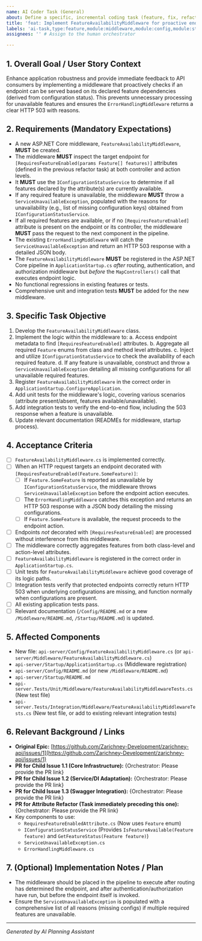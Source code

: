 ```yaml
---
name: AI Coder Task (General)
about: Define a specific, incremental coding task (feature, fix, refactor) suitable for delegation to an AI Coder agent.
title: 'feat: Implement FeatureAvailabilityMiddleware for proactive endpoint status checking'
labels: 'ai-task,type:feature,module:middleware,module:config,module:startup,module:status'
assignees: '' # Assign to the human orchestrator

---
```


## 1. Overall Goal / User Story Context

Enhance application robustness and provide immediate feedback to API consumers by implementing a middleware that proactively checks if an endpoint can be served based on its declared feature dependencies (derived from configuration status). This prevents unnecessary processing for unavailable features and ensures the `ErrorHandlingMiddleware` returns a clear HTTP 503 with reasons.

## 2. Requirements (Mandatory Expectations)

- A new ASP.NET Core middleware, `FeatureAvailabilityMiddleware`, **MUST** be created.
- The middleware **MUST** inspect the target endpoint for `[RequiresFeatureEnabled(params Feature[] features)]` attributes (defined in the previous refactor task) at both controller and action levels.
- It **MUST** use the `IConfigurationStatusService` to determine if all features declared by the attribute(s) are currently available.
- If any required feature is unavailable, the middleware **MUST** throw a `ServiceUnavailableException`, populated with the reasons for unavailability (e.g., list of missing configuration keys) obtained from `IConfigurationStatusService`.
- If all required features are available, or if no `[RequiresFeatureEnabled]` attribute is present on the endpoint or its controller, the middleware **MUST** pass the request to the next component in the pipeline.
- The existing `ErrorHandlingMiddleware` will catch the `ServiceUnavailableException` and return an HTTP 503 response with a detailed JSON body.
- The `FeatureAvailabilityMiddleware` **MUST** be registered in the ASP.NET Core pipeline in `ApplicationStartup.cs` *after* routing, authentication, and authorization middleware but *before* the `MapControllers()` call that executes endpoint logic.
- No functional regressions in existing features or tests.
- Comprehensive unit and integration tests **MUST** be added for the new middleware.

## 3. Specific Task Objective

1.  Develop the `FeatureAvailabilityMiddleware` class.
2.  Implement the logic within the middleware to:
    a.  Access endpoint metadata to find `[RequiresFeatureEnabled]` attributes.
    b.  Aggregate all required `Feature` enums from class and method level attributes.
    c.  Inject and utilize `IConfigurationStatusService` to check the availability of each required feature.
    d.  If any feature is unavailable, construct and throw a `ServiceUnavailableException` detailing all missing configurations for all unavailable required features.
3.  Register `FeatureAvailabilityMiddleware` in the correct order in `ApplicationStartup.ConfigureApplication`.
4.  Add unit tests for the middleware's logic, covering various scenarios (attribute present/absent, features available/unavailable).
5.  Add integration tests to verify the end-to-end flow, including the 503 response when a feature is unavailable.
6.  Update relevant documentation (READMEs for middleware, startup process).

## 4. Acceptance Criteria

- [ ] `FeatureAvailabilityMiddleware.cs` is implemented correctly.
- [ ] When an HTTP request targets an endpoint decorated with `[RequiresFeatureEnabled(Feature.SomeFeature)]`:
    - [ ] If `Feature.SomeFeature` is reported as unavailable by `IConfigurationStatusService`, the middleware throws `ServiceUnavailableException` before the endpoint action executes.
    - [ ] The `ErrorHandlingMiddleware` catches this exception and returns an HTTP 503 response with a JSON body detailing the missing configurations.
    - [ ] If `Feature.SomeFeature` is available, the request proceeds to the endpoint action.
- [ ] Endpoints *not* decorated with `[RequiresFeatureEnabled]` are processed without interference from this middleware.
- [ ] The middleware correctly aggregates features from both class-level and action-level attributes.
- [ ] `FeatureAvailabilityMiddleware` is registered in the correct order in `ApplicationStartup.cs`.
- [ ] Unit tests for `FeatureAvailabilityMiddleware` achieve good coverage of its logic paths.
- [ ] Integration tests verify that protected endpoints correctly return HTTP 503 when underlying configurations are missing, and function normally when configurations are present.
- [ ] All existing application tests pass.
- [ ] Relevant documentation (`/Config/README.md` or a new `/Middleware/README.md`, `/Startup/README.md`) is updated.

## 5. Affected Components

- New file: `api-server/Config/FeatureAvailabilityMiddleware.cs` (or `api-server/Middleware/FeatureAvailabilityMiddleware.cs`)
- `api-server/Startup/ApplicationStartup.cs` (Middleware registration)
- `api-server/Config/README.md` (or new `/Middleware/README.md`)
- `api-server/Startup/README.md`
- `api-server.Tests/Unit/Middleware/FeatureAvailabilityMiddlewareTests.cs` (New test file)
- `api-server.Tests/Integration/Middleware/FeatureAvailabilityMiddlewareTests.cs` (New test file, or add to existing relevant integration tests)

## 6. Relevant Background / Links

- **Original Epic:** [https://github.com/Zarichney-Development/zarichney-api/issues/1](https://github.com/Zarichney-Development/zarichney-api/issues/1)
- **PR for Child Issue 1.1 (Core Infrastructure):** {Orchestrator: Please provide the PR link}
- **PR for Child Issue 1.2 (Service/DI Adaptation):** {Orchestrator: Please provide the PR link}
- **PR for Child Issue 1.3 (Swagger Integration):** {Orchestrator: Please provide the PR link}
- **PR for Attribute Refactor (Task immediately preceding this one):** {Orchestrator: Please provide the PR link}
- Key components to use:
    - `RequiresFeatureEnabledAttribute.cs` (Now uses `Feature` enum)
    - `IConfigurationStatusService` (Provides `IsFeatureAvailable(Feature feature)` and `GetFeatureStatus(Feature feature)`)
    - `ServiceUnavailableException.cs`
    - `ErrorHandlingMiddleware.cs`

## 7. (Optional) Implementation Notes / Plan

- The middleware should be placed in the pipeline to execute after routing has determined the endpoint, and after authentication/authorization have run, but before the endpoint itself is invoked.
- Ensure the `ServiceUnavailableException` is populated with a comprehensive list of all reasons (missing configs) if multiple required features are unavailable.

---
*Generated by AI Planning Assistant*